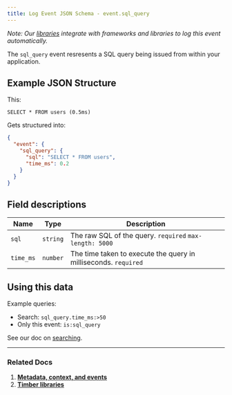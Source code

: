 ```yaml
---
title: Log Event JSON Schema - event.sql_query
---
```

*Note: Our [libraries](/languages) integrate with frameworks and libraries to log this event automatically.*

The `sql_query` event resresents a SQL query being issued from within your application.

## Example JSON Structure

This:

```
SELECT * FROM users (0.5ms)
```

Gets structured into:

```json
{
  "event": {
    "sql_query": {
      "sql": "SELECT * FROM users",
      "time_ms": 0.2
    }
  }
}
```


## Field descriptions

Name | Type | Description
-----|------|------------
`sql` | `string` | The raw SQL of the query. `required` `max-length: 5000`
`time_ms` | `number` | The time taken to execute the query in milliseconds. `required`


## Using this data

Example queries:

* Search: `sql_query.time_ms:>50`
* Only this event: `is:sql_query`

See our doc on [searching](/app/console-log-viewer/searching).

---

### Related Docs

1. [**Metadata, context, and events**](/concepts/metadata-context-and-events)
2. [**Timber libraries**](/languages)
